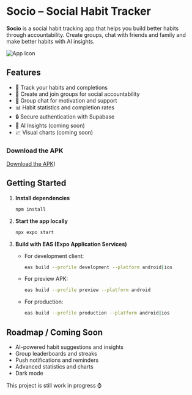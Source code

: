 # Socio – Social Habit Tracker

**Socio** is a social habit tracking app that helps you build better habits through accountability. Create groups, chat with friends and family and make better habits with AI insights.

![App Icon](https://i.ibb.co/wN6R57kX/icon.png)
## Features

- 📅 Track your habits and completions
- 👥 Create and join groups for social accountability
- 💬 Group chat for motivation and support
- 📊 Habit statistics and completion rates
- 🔒 Secure authentication with Supabase
- 🧠 AI Insights (coming soon)
- 📈 Visual charts (coming soon)

### Download the APK

[Download the APK](https://github.com/vinayBomma/socio/releases/tag/v1.0))

## Getting Started

1. **Install dependencies**

   ```bash
   npm install
   ```

2. **Start the app locally**

   ```bash
   npx expo start
   ```

3. **Build with EAS (Expo Application Services)**

   - For development client:
     ```bash
     eas build --profile development --platform android|ios
     ```
   - For preview APK:
     ```bash
     eas build --profile preview --platform android
     ```
   - For production:
     ```bash
     eas build --profile production --platform android|ios
     ```

## Roadmap / Coming Soon

- AI-powered habit suggestions and insights
- Group leaderboards and streaks
- Push notifications and reminders
- Advanced statistics and charts
- Dark mode

This project is still work in progress ⌚

